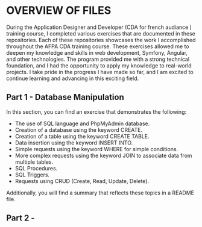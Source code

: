 # OVERVIEW OF FILES

During the Application Designer and Developer (CDA for french audiance ) training course, I completed various exercises that are documented in these repositories. Each of these repositories showcases the work I accomplished throughout the AFPA CDA training course. These exercises allowed me to deepen my knowledge and skills in web development, Symfony, Angular, and other technologies. The program provided me with a strong technical foundation, and I had the opportunity to apply my knowledge to real-world projects. I take pride in the progress I have made so far, and I am excited to continue learning and advancing in this exciting field.

## Part 1 - Database Manipulation

In this section, you can find an exercise that demonstrates the following:

  - The use of SQL language and PhpMyAdmin database.
  - Creation of a database using the keyword CREATE.
  - Creation of a table using the keyword CREATE TABLE.
  - Data insertion using the keyword INSERT INTO.
  - Simple requests using the keyword WHERE for simple conditions.
  - More complex requests using the keyword JOIN to associate data from multiple tables.
  - SQL Procedures.
  - SQL Triggers.
  - Requests using CRUD (Create, Read, Update, Delete).

Additionally, you will find a summary that reflects these topics in a README file.

## Part 2 - 
